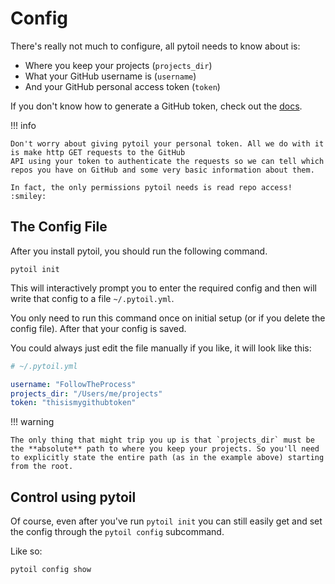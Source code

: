 # Config

There's really not much to configure, all pytoil needs to know about is:

* Where you keep your projects (`projects_dir`)
* What your GitHub username is (`username`)
* And your GitHub personal access token (`token`)

If you don't know how to generate a GitHub token, check out the [docs].

!!! info

    Don't worry about giving pytoil your personal token. All we do with it is make http GET requests to the GitHub
    API using your token to authenticate the requests so we can tell which repos you have on GitHub and some very basic information about them.

    In fact, the only permissions pytoil needs is read repo access! :smiley:

## The Config File

After you install pytoil, you should run the following command.

```shell
pytoil init
```

This will interactively prompt you to enter the required config and then will write that config to a file `~/.pytoil.yml`.

You only need to run this command once on initial setup (or if you delete the config file). After that your config is saved.

You could always just edit the file manually if you like, it will look like this:

```yaml
# ~/.pytoil.yml

username: "FollowTheProcess"
projects_dir: "/Users/me/projects"
token: "thisismygithubtoken"
```

!!! warning

    The only thing that might trip you up is that `projects_dir` must be the **absolute** path to where you keep your projects. So you'll need to explicitly state the entire path (as in the example above) starting from the root.

## Control using pytoil

Of course, even after you've run `pytoil init` you can still easily get and set the config through the `pytoil config` subcommand.

Like so:

```shell
pytoil config show
```

[docs]: https://docs.github.com/en/github/authenticating-to-github/creating-a-personal-access-token
